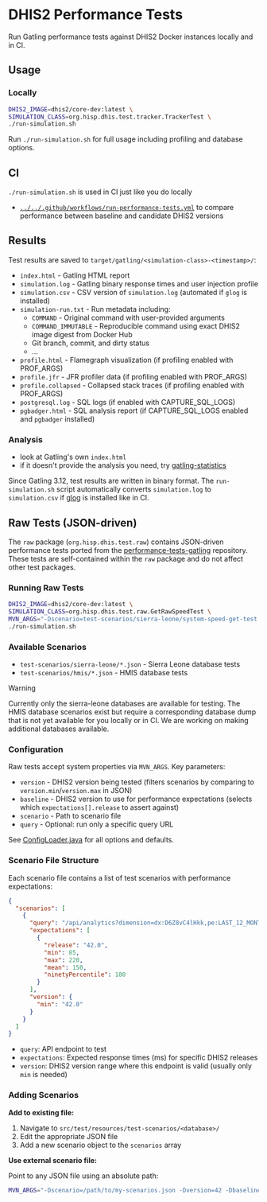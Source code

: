 # DHIS2 Performance Tests

Run Gatling performance tests against DHIS2 Docker instances locally and in CI.

## Usage

### Locally

```sh
DHIS2_IMAGE=dhis2/core-dev:latest \
SIMULATION_CLASS=org.hisp.dhis.test.tracker.TrackerTest \
./run-simulation.sh
```

Run `./run-simulation.sh` for full usage including profiling and database options.

## CI

`./run-simulation.sh` is used in CI just like you do locally

* [`../../.github/workflows/run-performance-tests.yml`](../../.github/workflows/run-performance-tests.yml)
to compare performance between baseline and candidate DHIS2 versions

## Results

Test results are saved to `target/gatling/<simulation-class>-<timestamp>/`:

* `index.html` - Gatling HTML report
* `simulation.log` - Gatling binary response times and user injection profile
* `simulation.csv` - CSV version of `simulation.log` (automated if `glog` is installed)
* `simulation-run.txt` - Run metadata including:
  * `COMMAND` - Original command with user-provided arguments
  * `COMMAND_IMMUTABLE` - Reproducible command using exact DHIS2 image digest from Docker Hub
  * Git branch, commit, and dirty status
  * ...
* `profile.html` - Flamegraph visualization (if profiling enabled with PROF_ARGS)
* `profile.jfr` - JFR profiler data (if profiling enabled with PROF_ARGS)
* `profile.collapsed` - Collapsed stack traces (if profiling enabled with PROF_ARGS)
* `postgresql.log` - SQL logs (if enabled with CAPTURE_SQL_LOGS)
* `pgbadger.html` - SQL analysis report (if CAPTURE_SQL_LOGS enabled and `pgbadger` installed)

### Analysis

* look at Gatling's own `index.html`
* if it doesn't provide the analysis you need, try
[gatling-statistics](https://github.com/dhis2/gatling-statistics)

Since Gatling 3.12, test results are written in binary format. The `run-simulation.sh` script
automatically converts `simulation.log` to `simulation.csv` if
[glog](https://github.com/dhis2/gatling/releases) is installed like in CI.

## Raw Tests (JSON-driven)

The `raw` package (`org.hisp.dhis.test.raw`) contains JSON-driven performance tests ported from
the [performance-tests-gatling](https://github.com/dhis2/performance-tests-gatling) repository.
These tests are self-contained within the `raw` package and do not affect other test packages.

### Running Raw Tests

```sh
DHIS2_IMAGE=dhis2/core-dev:latest \
SIMULATION_CLASS=org.hisp.dhis.test.raw.GetRawSpeedTest \
MVN_ARGS="-Dscenario=test-scenarios/sierra-leone/system-speed-get-test.json -Dversion=42 -Dbaseline=42" \
./run-simulation.sh
```

### Available Scenarios

* `test-scenarios/sierra-leone/*.json` - Sierra Leone database tests
* `test-scenarios/hmis/*.json` - HMIS database tests

> [!WARNING]
> Currently only the sierra-leone databases are available for testing. The HMIS database scenarios
> exist but require a corresponding database dump that is not yet available for you locally or in
> CI. We are working on making additional databases available.

### Configuration

Raw tests accept system properties via `MVN_ARGS`. Key parameters:

* `version` - DHIS2 version being tested (filters scenarios by comparing to `version.min`/`version.max` in JSON)
* `baseline` - DHIS2 version to use for performance expectations (selects which `expectations[].release` to assert against)
* `scenario` - Path to scenario file
* `query` - Optional: run only a specific query URL

See [ConfigLoader.java](src/test/org/hisp/dhis/test/raw/ConfigLoader.java) for all options and
defaults.

### Scenario File Structure

Each scenario file contains a list of test scenarios with performance expectations:

```json
{
  "scenarios": [
    {
      "query": "/api/analytics?dimension=dx:D6Z8vC4lHkk,pe:LAST_12_MONTHS&filter=ou:USER_ORGUNIT",
      "expectations": [
        {
          "release": "42.0",
          "min": 85,
          "max": 220,
          "mean": 150,
          "ninetyPercentile": 180
        }
      ],
      "version": {
        "min": "42.0"
      }
    }
  ]
}
```

* `query`: API endpoint to test
* `expectations`: Expected response times (ms) for specific DHIS2 releases
* `version`: DHIS2 version range where this endpoint is valid (usually only `min` is needed)

### Adding Scenarios

**Add to existing file:**

1. Navigate to `src/test/resources/test-scenarios/<database>/`
2. Edit the appropriate JSON file
3. Add a new scenario object to the `scenarios` array

**Use external scenario file:**

Point to any JSON file using an absolute path:

```sh
MVN_ARGS="-Dscenario=/path/to/my-scenarios.json -Dversion=42 -Dbaseline=42"
```

